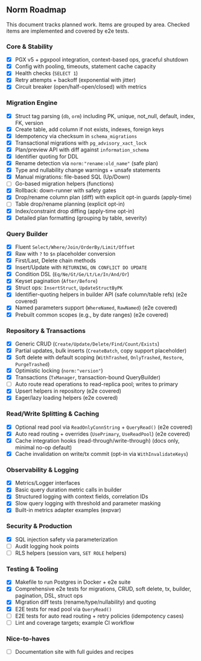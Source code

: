 ## Norm Roadmap

This document tracks planned work. Items are grouped by area. Checked items are implemented and covered by e2e tests.

### Core & Stability

- [x] PGX v5 + pgxpool integration, context-based ops, graceful shutdown
- [x] Config with pooling, timeouts, statement cache capacity
- [x] Health checks (`SELECT 1`)
- [x] Retry attempts + backoff (exponential with jitter)
- [x] Circuit breaker (open/half-open/closed) with metrics

### Migration Engine

- [x] Struct tag parsing (`db`, `orm`) including PK, unique, not_null, default, index, FK, version
- [x] Create table, add column if not exists, indexes, foreign keys
- [x] Idempotency via checksum in `schema_migrations`
- [x] Transactional migrations with `pg_advisory_xact_lock`
- [x] Plan/preview API with diff against `information_schema`
- [x] Identifier quoting for DDL
- [x] Rename detection via `norm:"rename:old_name"` (safe plan)
- [x] Type and nullability change warnings + unsafe statements
- [x] Manual migrations: file-based SQL (Up/Down)
- [ ] Go-based migration helpers (functions)
- [x] Rollback: down-runner with safety gates
- [x] Drop/rename column plan (diff) with explicit opt-in guards (apply-time)
- [ ] Table drop/rename planning (explicit opt-in)
- [x] Index/constraint drop diffing (apply-time opt-in)
- [x] Detailed plan formatting (grouping by table, severity)

### Query Builder

- [x] Fluent `Select/Where/Join/OrderBy/Limit/Offset`
- [x] Raw with `?` to `$n` placeholder conversion
- [x] First/Last, Delete chain methods
- [x] Insert/Update with `RETURNING`, `ON CONFLICT DO UPDATE`
- [x] Condition DSL (`Eq/Ne/Gt/Ge/Lt/Le/In/And/Or`)
- [x] Keyset pagination (`After/Before`)
- [x] Struct ops: `InsertStruct`, `UpdateStructByPK`
- [x] Identifier-quoting helpers in builder API (safe column/table refs) (e2e covered)
- [x] Named parameters support (`WhereNamed`, `RawNamed`) (e2e covered)
- [x] Prebuilt common scopes (e.g., by date ranges) (e2e covered)

### Repository & Transactions

- [x] Generic CRUD (`Create/Update/Delete/Find/Count/Exists`)
- [x] Partial updates, bulk inserts (`CreateBatch`, copy support placeholder)
- [x] Soft delete with default scoping (`WithTrashed`, `OnlyTrashed`, `Restore`, `PurgeTrashed`)
- [x] Optimistic locking (`norm:"version"`)
- [x] Transactions (`TxManager`, transaction-bound QueryBuilder)
- [ ] Auto route read operations to read-replica pool; writes to primary
- [x] Upsert helpers in repository (e2e covered)
- [x] Eager/lazy loading helpers (e2e covered)

### Read/Write Splitting & Caching

- [x] Optional read pool via `ReadOnlyConnString` + `QueryRead()` (e2e covered)
- [x] Auto read routing + overrides (`UsePrimary`, `UseReadPool`) (e2e covered)
- [x] Cache integration hooks (read-through/write-through) (docs only, minimal no-op default)
- [x] Cache invalidation on write/tx commit (opt-in via `WithInvalidateKeys`)

### Observability & Logging

- [x] Metrics/Logger interfaces
- [x] Basic query duration metric calls in builder
- [x] Structured logging with context fields, correlation IDs
- [x] Slow query logging with threshold and parameter masking
- [x] Built-in metrics adapter examples (expvar)

### Security & Production

- [x] SQL injection safety via parameterization
- [ ] Audit logging hook points
- [ ] RLS helpers (session vars, `SET ROLE` helpers)

### Testing & Tooling

- [x] Makefile to run Postgres in Docker + e2e suite
- [x] Comprehensive e2e tests for migrations, CRUD, soft delete, tx, builder, pagination, DSL, struct ops
- [x] Migration diff tests (rename/type/nullability) and quoting
- [x] E2E tests for read pool via `QueryRead()`
- [ ] E2E tests for auto read routing + retry policies (idempotency cases)
- [ ] Lint and coverage targets; example CI workflow

### Nice-to-haves
- [ ] Documentation site with full guides and recipes
